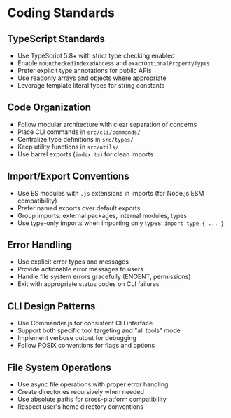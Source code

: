 # Coding Standards

## TypeScript Standards
- Use TypeScript 5.8+ with strict type checking enabled
- Enable `noUncheckedIndexedAccess` and `exactOptionalPropertyTypes`
- Prefer explicit type annotations for public APIs
- Use readonly arrays and objects where appropriate
- Leverage template literal types for string constants

## Code Organization
- Follow modular architecture with clear separation of concerns
- Place CLI commands in `src/cli/commands/`
- Centralize type definitions in `src/types/`
- Keep utility functions in `src/utils/`
- Use barrel exports (`index.ts`) for clean imports

## Import/Export Conventions
- Use ES modules with `.js` extensions in imports (for Node.js ESM compatibility)
- Prefer named exports over default exports
- Group imports: external packages, internal modules, types
- Use type-only imports when importing only types: `import type { ... }`

## Error Handling
- Use explicit error types and messages
- Provide actionable error messages to users
- Handle file system errors gracefully (ENOENT, permissions)
- Exit with appropriate status codes on CLI failures

## CLI Design Patterns
- Use Commander.js for consistent CLI interface
- Support both specific tool targeting and "all tools" mode
- Implement verbose output for debugging
- Follow POSIX conventions for flags and options

## File System Operations
- Use async file operations with proper error handling
- Create directories recursively when needed
- Use absolute paths for cross-platform compatibility
- Respect user's home directory conventions